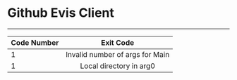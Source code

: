# Github Evis Client
--------------------

| Code Number  |   Exit Code                      |
| ------------ |:--------------------------------:|
|      1       |  Invalid number of args for Main |
|      1       |  Local directory in arg0         |